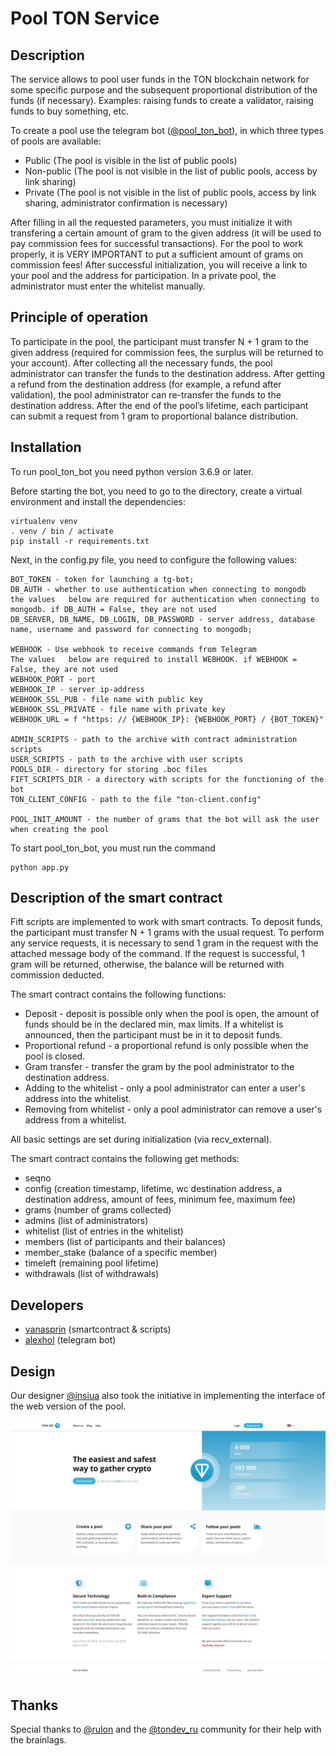 # Pool TON Service

## Description

The service allows to pool user funds in the TON blockchain network for some specific purpose and the subsequent proportional distribution of the funds (if necessary).
Examples: raising funds to create a validator, raising funds to buy something, etc.

To create a pool use the telegram bot ([@pool_ton_bot](https://t.me/pool_ton_bot "@pool_ton_bot")), in which three types of pools are available:
- Public (The pool is visible in the list of public pools)
- Non-public (The pool is not visible in the list of public pools, access by link sharing)
- Private (The pool is not visible in the list of public pools, access by link sharing, administrator confirmation is necessary)

After filling in all the requested parameters, you must initialize it with transfering a certain amount of gram to the given address (it will be used to pay commission fees for successful transactions).
For the pool to work properly, it is VERY IMPORTANT to put a sufficient amount of grams on commission fees!
After successful initialization, you will receive a link to your pool and the address for participation.
In a private pool, the administrator must enter the whitelist manually.

## Principle of operation

To participate in the pool, the participant must transfer N + 1 gram to the given address (required for commission fees, the surplus will be returned to your account).
After collecting all the necessary funds, the pool administrator can transfer the funds to the destination address.
After getting a refund from the destination address (for example, a refund after validation), the pool administrator can re-transfer the funds to the destination address.
After the end of the pool’s lifetime, each participant can submit a request from 1 gram to proportional balance distribution.

## Installation

To run pool_ton_bot you need python version 3.6.9 or later.

Before starting the bot, you need to go to the directory, create a virtual environment and install the dependencies:
```
virtualenv venv
. venv / bin / activate
pip install -r requirements.txt
```

Next, in the config.py file, you need to configure the following values:
```
BOT_TOKEN - token for launching a tg-bot;
DB_AUTH - whether to use authentication when connecting to mongodb
the values   below are required for authentication when connecting to mongodb. if DB_AUTH = False, they are not used
DB_SERVER, DB_NAME, DB_LOGIN, DB_PASSWORD - server address, database name, username and password for connecting to mongodb;

WEBHOOK - Use webhook to receive commands from Telegram
The values   below are required to install WEBHOOK. if WEBHOOK = False, they are not used
WEBHOOK_PORT - port
WEBHOOK_IP - server ip-address
WEBHOOK_SSL_PUB - file name with public key
WEBHOOK_SSL_PRIVATE - file name with private key
WEBHOOK_URL = f "https: // {WEBHOOK_IP}: {WEBHOOK_PORT} / {BOT_TOKEN}"

ADMIN_SCRIPTS - path to the archive with contract administration scripts
USER_SCRIPTS - path to the archive with user scripts
POOLS_DIR - directory for storing .boc files
FIFT_SCRIPTS_DIR - a directory with scripts for the functioning of the bot
TON_CLIENT_CONFIG - path to the file "ton-client.config"

POOL_INIT_AMOUNT - the number of grams that the bot will ask the user when creating the pool
```

To start pool_ton_bot, you must run the command
```
python app.py
```

## Description of the smart contract

Fift scripts are implemented to work with smart contracts.
To deposit funds, the participant must transfer N + 1 grams with the usual request.
To perform any service requests, it is necessary to send 1 gram in the request with the attached message body of the command.
If the request is successful, 1 gram will be returned, otherwise, the balance will be returned with commission deducted.

The smart contract contains the following functions:
- Deposit - deposit is possible only when the pool is open, the amount of funds should be in the declared min, max limits.
If a whitelist is announced, then the participant must be in it to deposit funds.
- Proportional refund - a proportional refund is only possible when the pool is closed.
- Gram transfer - transfer the gram by the pool administrator to the destination address.
- Adding to the whitelist - only a pool administrator can enter a user's address into the whitelist.
- Removing from whitelist - only a pool administrator can remove a user's address from a whitelist.

All basic settings are set during initialization (via recv_external).

The smart contract contains the following get methods:
- seqno
- config (creation timestamp, lifetime, wc destination address, a destination address, amount of fees, minimum fee, maximum fee)
- grams (number of grams collected)
- admins (list of administrators)
- whitelist (list of entries in the whitelist)
- members (list of participants and their balances)
- member_stake (balance of a specific member)
- timeleft (remaining pool lifetime)
- withdrawals (list of withdrawals)

## Developers

- [vanasprin](https://github.com/vanasprin "vanasprin") (smartcontract & scripts)
- [alexhol](https://github.com/alexhol "alexhol") (telegram bot)

## Design

Our designer [@insiua](https://t.me/insiua "@insiua") also took the initiative in implementing the interface of the web version of the pool.

![WEB](/web/design.jpeg?raw=true "WEB")

## Thanks

Special thanks to [@rulon](https://t.me/rulon "@rulon") and the [@tondev_ru](https://t.me/tondev_ru "@tondev_ru") community for their help with the brainlags.

